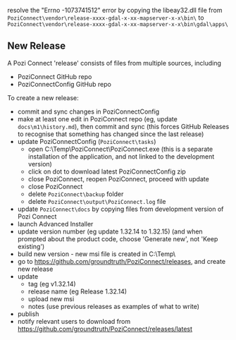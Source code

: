 resolve the "Errno -1073741512" error by copying the libeay32.dll file from `PoziConnect\vendor\release-xxxx-gdal-x-xx-mapserver-x-x\bin\` to `PoziConnect\vendor\release-xxxx-gdal-x-xx-mapserver-x-x\bin\gdal\apps\`

## New Release

A Pozi Connect 'release' consists of files from multiple sources, including

* PoziConnect GitHub repo
* PoziConnectConfig GitHub repo

To create a new release:

* commit and sync changes in PoziConnectConfig
* make at least one edit in PoziConnect repo (eg, update `docs\m1\history.md`), then commit and sync (this forces GitHub Releases to recognise that something has changed since the last release)
* update PoziConnectConfig (`PoziConnect\tasks`)
  * open C:\Temp\PoziConnect\PoziConnect.exe (this is a separate installation of the application, and not linked to the development version)
  * click on dot to download latest PoziConnectConfig zip
  * close PoziConnect, reopen PoziConnect, proceed with update
  * close PoziConnect
  * delete `PoziConnect\backup` folder
  * delete `PoziConnect\output\PoziConnect.log` file
* update `PoziConnect\docs` by copying files from development version of Pozi Connect
* launch Advanced Installer
* update version number (eg update 1.32.14 to 1.32.15) (and when prompted about the product code, choose 'Generate new', not 'Keep existing')
* build new version - new msi file is created in C:\Temp\
* go to https://github.com/groundtruth/PoziConnect/releases, and create new release
* update
  * tag (eg v1.32.14)
  * release name (eg Release 1.32.14)
  * upload new msi
  * notes (use previous releases as examples of what to write)
* publish
* notify relevant users to download from https://github.com/groundtruth/PoziConnect/releases/latest